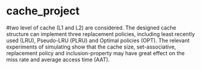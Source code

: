 # cache_project
#two level of cache (L1 and L2) are considered. The designed cache structure can implement three replacement policies, including least recently used (LRU), Pseudo-LRU (PLRU) and Optimal policies (OPT). The relevant experiments of simulating show that the cache size, set-associative, replacement policy and inclusion-property may have great effect on the miss rate and average access time (AAT).
